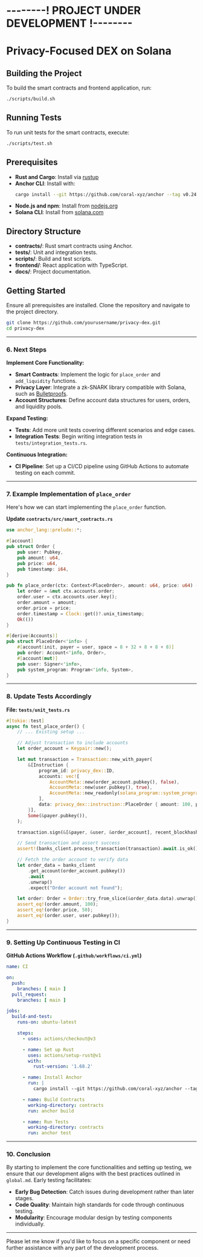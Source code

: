# --------! PROJECT UNDER DEVELOPMENT !--------

# Privacy-Focused DEX on Solana

## Building the Project

To build the smart contracts and frontend application, run:

```bash
./scripts/build.sh
```

## Running Tests

To run unit tests for the smart contracts, execute:

```bash
./scripts/test.sh
```

## Prerequisites

- **Rust and Cargo**: Install via [rustup](https://rustup.rs/)
- **Anchor CLI**: Install with:
  ```bash
  cargo install --git https://github.com/coral-xyz/anchor --tag v0.24.2 anchor-cli --locked
  ```
- **Node.js and npm**: Install from [nodejs.org](https://nodejs.org/)
- **Solana CLI**: Install from [solana.com](https://docs.solana.com/cli/install-solana-cli-tools)

## Directory Structure

- **contracts/**: Rust smart contracts using Anchor.
- **tests/**: Unit and integration tests.
- **scripts/**: Build and test scripts.
- **frontend/**: React application with TypeScript.
- **docs/**: Project documentation.

## Getting Started

Ensure all prerequisites are installed. Clone the repository and navigate to the project directory.

```bash
git clone https://github.com/yourusername/privacy-dex.git
cd privacy-dex
```

---

### 6. Next Steps

**Implement Core Functionality:**

- **Smart Contracts**: Implement the logic for `place_order` and `add_liquidity` functions.
- **Privacy Layer**: Integrate a zk-SNARK library compatible with Solana, such as [Bulletproofs](https://crates.io/crates/bulletproofs).
- **Account Structures**: Define account data structures for users, orders, and liquidity pools.

**Expand Testing:**

- **Tests**: Add more unit tests covering different scenarios and edge cases.
- **Integration Tests**: Begin writing integration tests in `tests/integration_tests.rs`.

**Continuous Integration:**

- **CI Pipeline**: Set up a CI/CD pipeline using GitHub Actions to automate testing on each commit.

---

### 7. Example Implementation of `place_order`

Here's how we can start implementing the `place_order` function.

**Update `contracts/src/smart_contracts.rs`**

```rust:contracts/src/smart_contracts.rs
use anchor_lang::prelude::*;

#[account]
pub struct Order {
    pub user: Pubkey,
    pub amount: u64,
    pub price: u64,
    pub timestamp: i64,
}

pub fn place_order(ctx: Context<PlaceOrder>, amount: u64, price: u64) -> Result<()> {
    let order = &mut ctx.accounts.order;
    order.user = ctx.accounts.user.key();
    order.amount = amount;
    order.price = price;
    order.timestamp = Clock::get()?.unix_timestamp;
    Ok(())
}

#[derive(Accounts)]
pub struct PlaceOrder<'info> {
    #[account(init, payer = user, space = 8 + 32 + 8 + 8 + 8)]
    pub order: Account<'info, Order>,
    #[account(mut)]
    pub user: Signer<'info>,
    pub system_program: Program<'info, System>,
}
```

---

### 8. Update Tests Accordingly

**File: `tests/unit_tests.rs`**

```rust:tests/unit_tests.rs
#[tokio::test]
async fn test_place_order() {
    // ... Existing setup ...

    // Adjust transaction to include accounts
    let order_account = Keypair::new();

    let mut transaction = Transaction::new_with_payer(
        &[Instruction {
            program_id: privacy_dex::ID,
            accounts: vec![
                AccountMeta::new(order_account.pubkey(), false),
                AccountMeta::new(user.pubkey(), true),
                AccountMeta::new_readonly(solana_program::system_program::ID, false),
            ],
            data: privacy_dex::instruction::PlaceOrder { amount: 100, price: 50 }.data(),
        }],
        Some(&payer.pubkey()),
    );

    transaction.sign(&[&payer, &user, &order_account], recent_blockhash);

    // Send transaction and assert success
    assert!(banks_client.process_transaction(transaction).await.is_ok());

    // Fetch the order account to verify data
    let order_data = banks_client
        .get_account(order_account.pubkey())
        .await
        .unwrap()
        .expect("Order account not found");

    let order: Order = Order::try_from_slice(&order_data.data).unwrap();
    assert_eq!(order.amount, 100);
    assert_eq!(order.price, 50);
    assert_eq!(order.user, user.pubkey());
}
```

---

### 9. Setting Up Continuous Testing in CI

**GitHub Actions Workflow (`.github/workflows/ci.yml`)**

```yaml
name: CI

on:
  push:
    branches: [ main ]
  pull_request:
    branches: [ main ]

jobs:
  build-and-test:
    runs-on: ubuntu-latest

    steps:
      - uses: actions/checkout@v3

      - name: Set up Rust
        uses: actions/setup-rust@v1
        with:
          rust-version: '1.68.2'

      - name: Install Anchor
        run: |
          cargo install --git https://github.com/coral-xyz/anchor --tag v0.24.2 anchor-cli --locked

      - name: Build Contracts
        working-directory: contracts
        run: anchor build

      - name: Run Tests
        working-directory: contracts
        run: anchor test
```

---

### 10. Conclusion

By starting to implement the core functionalities and setting up testing, we ensure that our development aligns with the best practices outlined in `global.md`. Early testing facilitates:

- **Early Bug Detection**: Catch issues during development rather than later stages.
- **Code Quality**: Maintain high standards for code through continuous testing.
- **Modularity**: Encourage modular design by testing components individually.

---

Please let me know if you'd like to focus on a specific component or need further assistance with any part of the development process. 
